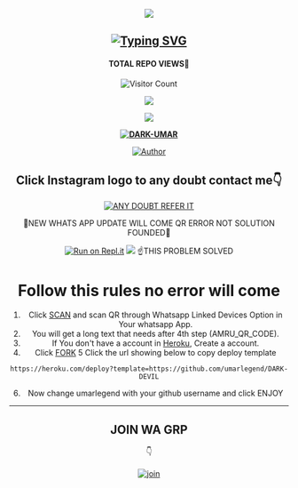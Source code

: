 <div align="center">
  <p align="center">
<img src=https://i.imgur.com/Q8UeA57.png>
</p>

## [![Typing SVG](https://readme-typing-svg.herokuapp.com?font=Rockstar-ExtraBold&color=F33A6A&lines=WELCOME+TO+AMRUSIR+WA+BOT+REPO;CREATED+BY+AMRU+SIR;THIS+IS+A+USERBOT+PRIVATE+AND+PUBLIC+BOT;WITH+MORE+FEATHERS)](https://git.io/typing-svg)

 </a>
</p>

#### TOTAL REPO VIEWS📍
![Visitor Count](https://profile-counter.glitch.me/terror-boy/count.svg)
  



<div align="center">
  <p align="center">
<img src=https://i.imgur.com/v6poO4J.jpeg>
</p>

<img src=https://ibb.co/t38crMz/ae6572d653ee04f78fc986bddd89d5b3.png>
</p>

**[![DARK-UMAR](https://raw.githubusercontent.com/rodrigograca31/rodrigograca31/master/matrix.svg)](http://wa.me/917025631103?text=Can%20you%20help%20bro)**

  <p align="center">
<a href="https:"><img title="Author" src="https://img.shields.io/badge/Author--Amruthesh/AMRU-SER?color=blue&style=for-the-badge&logo=whatsapp"></a>
</p>
</div>
<p align="center">

## Click Instagram logo to any doubt contact me👇

 [![ANY DOUBT REFER IT](https://i.imgur.com/OnPjBJ7.png)](https://www.instagram.com/darkdevil_umar)


🚫NEW WHATS APP UPDATE WILL COME QR ERROR
 NOT SOLUTION FOUNDED🚫

[![Run on Repl.it](https://repl.it/badge/github/quiec/whatsAlfa)](https://replit.com/@ABUOP1/AMRU-SER-QR?v=1)
<img src=https://i.imgur.com/LTQumgu.jpeg>
☝️THIS PROBLEM SOLVED 
# Follow this rules no error will come
1. Click [SCAN](https://replit.com/@ABUOP1/AMRU-SER-QR?v=1) and scan QR through Whatsapp Linked Devices Option in Your whatsapp App.
2. You will get a long text that needs after 4th step (AMRU_QR_CODE).
3. If You don't have a account in [Heroku](https://signup.heroku.com/), Create a account.
4. Click [FORK](https://github.com/umarlegend/DARK-DEVIL/fork) 
5 Click the url showing below to copy deploy template
````
https://heroku.com/deploy?template=https://github.com/umarlegend/DARK-DEVIL
````
6. Now change umarlegend with your github username and click ENJOY

----

  

## JOIN WA GRP
👇
    <br>
<br>
  [![join](https://github.com/Alien-alfa/PublicBot/blob/main/wlogo.svg.png)](https://chat.whatsapp.com/FB9NPKdng2O0Nxc8H4PGhL)
  <div align="center">
       



